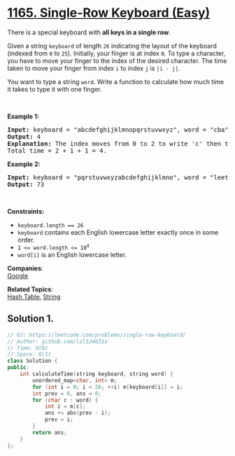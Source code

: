 # [1165. Single-Row Keyboard (Easy)](https://leetcode.com/problems/single-row-keyboard/)

<p>There is a special keyboard with <strong>all keys in a single row</strong>.</p>

<p>Given a string <code>keyboard</code> of length <code>26</code> indicating the layout of the keyboard (indexed from <code>0</code> to <code>25</code>). Initially, your finger is at index <code>0</code>. To type a character, you have to move your finger to the index of the desired character. The time taken to move your finger from index <code>i</code> to index <code>j</code> is <code>|i - j|</code>.</p>

<p>You want to type a string <code>word</code>. Write a function to calculate how much time it takes to type it with one finger.</p>

<p>&nbsp;</p>
<p><strong>Example 1:</strong></p>

<pre><strong>Input:</strong> keyboard = "abcdefghijklmnopqrstuvwxyz", word = "cba"
<strong>Output:</strong> 4
<strong>Explanation: </strong>The index moves from 0 to 2 to write 'c' then to 1 to write 'b' then to 0 again to write 'a'.
Total time = 2 + 1 + 1 = 4. 
</pre>

<p><strong>Example 2:</strong></p>

<pre><strong>Input:</strong> keyboard = "pqrstuvwxyzabcdefghijklmno", word = "leetcode"
<strong>Output:</strong> 73
</pre>

<p>&nbsp;</p>
<p><strong>Constraints:</strong></p>

<ul>
	<li><code>keyboard.length == 26</code></li>
	<li><code>keyboard</code> contains each English lowercase letter exactly once in some order.</li>
	<li><code>1 &lt;= word.length &lt;= 10<sup>4</sup></code></li>
	<li><code>word[i]</code> is an English lowercase letter.</li>
</ul>


**Companies**:  
[Google](https://leetcode.com/company/google)

**Related Topics**:  
[Hash Table](https://leetcode.com/tag/hash-table/), [String](https://leetcode.com/tag/string/)

## Solution 1.

```cpp
// OJ: https://leetcode.com/problems/single-row-keyboard/
// Author: github.com/lzl124631x
// Time: O(N)
// Space: O(1)
class Solution {
public:
    int calculateTime(string keyboard, string word) {
        unordered_map<char, int> m;
        for (int i = 0; i < 26; ++i) m[keyboard[i]] = i;
        int prev = 0, ans = 0;
        for (char c : word) {
            int i = m[c];
            ans += abs(prev - i);
            prev = i;
        }
        return ans;
    }
};
```